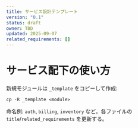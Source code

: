 ```yaml
---
title: サービス設計テンプレート
version: "0.1"
status: draft
owner: TBD
updated: 2025-09-07
related_requirements: []
---
```


# サービス配下の使い方

新規モジュールは `_template` をコピーして作成:

```
cp -R _template <module>
```

命名例: `auth`, `billing`, `inventory` など。各ファイルの `title`/`related_requirements` を更新する。

